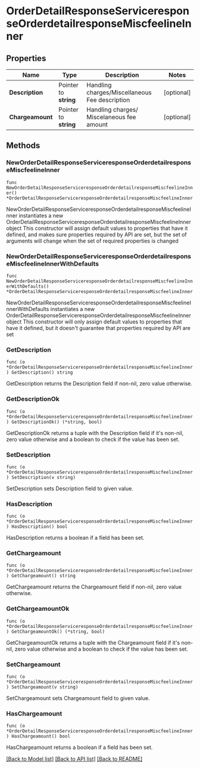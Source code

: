# OrderDetailResponseServiceresponseOrderdetailresponseMiscfeelineInner

## Properties

Name | Type | Description | Notes
------------ | ------------- | ------------- | -------------
**Description** | Pointer to **string** | Handling charges/Miscellaneous Fee description | [optional] 
**Chargeamount** | Pointer to **string** | Handling charges/ Miscelaneous fee amount | [optional] 

## Methods

### NewOrderDetailResponseServiceresponseOrderdetailresponseMiscfeelineInner

`func NewOrderDetailResponseServiceresponseOrderdetailresponseMiscfeelineInner() *OrderDetailResponseServiceresponseOrderdetailresponseMiscfeelineInner`

NewOrderDetailResponseServiceresponseOrderdetailresponseMiscfeelineInner instantiates a new OrderDetailResponseServiceresponseOrderdetailresponseMiscfeelineInner object
This constructor will assign default values to properties that have it defined,
and makes sure properties required by API are set, but the set of arguments
will change when the set of required properties is changed

### NewOrderDetailResponseServiceresponseOrderdetailresponseMiscfeelineInnerWithDefaults

`func NewOrderDetailResponseServiceresponseOrderdetailresponseMiscfeelineInnerWithDefaults() *OrderDetailResponseServiceresponseOrderdetailresponseMiscfeelineInner`

NewOrderDetailResponseServiceresponseOrderdetailresponseMiscfeelineInnerWithDefaults instantiates a new OrderDetailResponseServiceresponseOrderdetailresponseMiscfeelineInner object
This constructor will only assign default values to properties that have it defined,
but it doesn't guarantee that properties required by API are set

### GetDescription

`func (o *OrderDetailResponseServiceresponseOrderdetailresponseMiscfeelineInner) GetDescription() string`

GetDescription returns the Description field if non-nil, zero value otherwise.

### GetDescriptionOk

`func (o *OrderDetailResponseServiceresponseOrderdetailresponseMiscfeelineInner) GetDescriptionOk() (*string, bool)`

GetDescriptionOk returns a tuple with the Description field if it's non-nil, zero value otherwise
and a boolean to check if the value has been set.

### SetDescription

`func (o *OrderDetailResponseServiceresponseOrderdetailresponseMiscfeelineInner) SetDescription(v string)`

SetDescription sets Description field to given value.

### HasDescription

`func (o *OrderDetailResponseServiceresponseOrderdetailresponseMiscfeelineInner) HasDescription() bool`

HasDescription returns a boolean if a field has been set.

### GetChargeamount

`func (o *OrderDetailResponseServiceresponseOrderdetailresponseMiscfeelineInner) GetChargeamount() string`

GetChargeamount returns the Chargeamount field if non-nil, zero value otherwise.

### GetChargeamountOk

`func (o *OrderDetailResponseServiceresponseOrderdetailresponseMiscfeelineInner) GetChargeamountOk() (*string, bool)`

GetChargeamountOk returns a tuple with the Chargeamount field if it's non-nil, zero value otherwise
and a boolean to check if the value has been set.

### SetChargeamount

`func (o *OrderDetailResponseServiceresponseOrderdetailresponseMiscfeelineInner) SetChargeamount(v string)`

SetChargeamount sets Chargeamount field to given value.

### HasChargeamount

`func (o *OrderDetailResponseServiceresponseOrderdetailresponseMiscfeelineInner) HasChargeamount() bool`

HasChargeamount returns a boolean if a field has been set.


[[Back to Model list]](../README.md#documentation-for-models) [[Back to API list]](../README.md#documentation-for-api-endpoints) [[Back to README]](../README.md)


